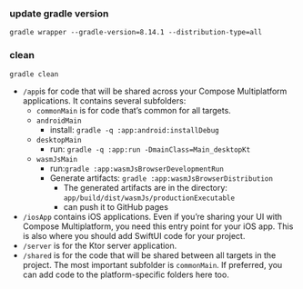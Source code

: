 ### update gradle version

`gradle wrapper --gradle-version=8.14.1 --distribution-type=all`

### clean

`gradle clean`

* `/app`is for code that will be shared across your Compose Multiplatform applications.
  It contains several subfolders:
    - `commonMain` is for code that’s common for all targets.
    - `androidMain`
        + install: `gradle -q :app:android:installDebug`
    - `desktopMain`
        + run: `gradle -q :app:run -DmainClass=Main_desktopKt`
    - `wasmJsMain`
        + run:`gradle :app:wasmJsBrowserDevelopmentRun`
        + Generate artifacts: `gradle :app:wasmJsBrowserDistribution`
            * The generated artifacts are in the directory: `app/build/dist/wasmJs/productionExecutable`
            * can push it to GitHub pages
* `/iosApp` contains iOS applications. Even if you’re sharing your UI with Compose Multiplatform,
  you need this entry point for your iOS app. This is also where you should add SwiftUI code for your project.
* `/server` is for the Ktor server application.
* `/shared` is for the code that will be shared between all targets in the project.
  The most important subfolder is `commonMain`. If preferred, you can add code to the platform-specific folders here
  too.
